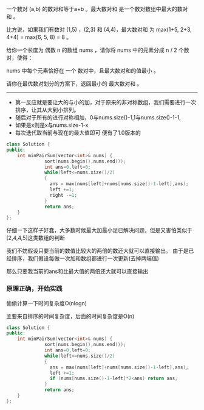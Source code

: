 一个数对 (a,b) 的数对和等于a+b 。最大数对和 是一个数对数组中最大的数对和 。

比方说，如果我们有数对 (1,5) ，(2,3) 和 (4,4)，最大数对和 为 max(1+5, 2+3, 4+4) = max(6, 5, 8) = 8 。

给你一个长度为 偶数 n 的数组 nums ，请你将 nums 中的元素分成 n / 2 个数对，使得：

nums 中每个元素恰好在 一个 数对中，且最大数对和的值最小 。

请你在最优数对划分的方案下，返回最小的 最大数对和 。
_______________________________________________________

* 第一反应就是要让大的与小的加，对于原来的非对称数组，我们需要进行一次排序，让其从大到小排列。
* 随后对于所有的进行对称相加，0与nums.size()-1,1与nums.size()-1-1,
* 如果是x则是x与nums.size-1-x
* 每次迭代取当前与现在的最大值即可
便有了1.0版本的
```Cpp
class Solution {
public:
    int minPairSum(vector<int>& nums) {
              sort(nums.begin(),nums.end());
              int ans=0,left=0;
              while(left<=nums.xize()/2)
              {
                ans = max(nums[left]+nums[nums.size()-1-left],ans);
                left +=1;
                right -=1;
              }
              return ans;
    }
};
```
仔细一下这样子好蠢，大多数时候最大加最小足已解决问题，但是又害怕类似于[2,4,4,5]这类数组的判断

我们不妨假设只要当前的数值比较大的两倍的数还大就可以直接输出。
由于是已经排序，我们假设每做一次加和数组都进行一次更新(去掉两端值)

那么只要我当前的ans和比最大值的两倍还大就可以直接输出
### 原理正确，开始实践
偷偷计算一下时间复杂度O(nlogn)

主要来自排序的时间复杂度，后面的时间复杂度是O(n)
```Cpp
class Solution {
public:
    int minPairSum(vector<int>& nums) {
              sort(nums.begin(),nums.end());
              int ans=0,left=0;
              while(left<=nums.size()/2)
              {
                ans = max(nums[left]+nums[nums.size()-1-left],ans);
                left +=1;
                if (nums[nums.size()-1-left]*2<ans) return ans;
              }
              return ans;
    }
};
```
